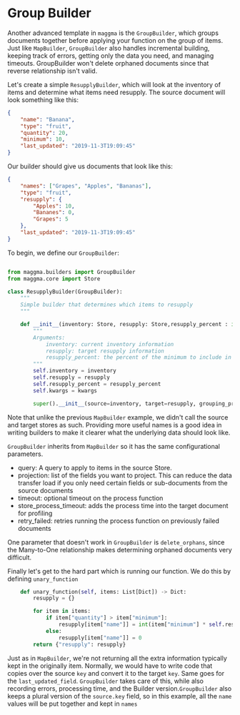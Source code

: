 # Group Builder

Another advanced template in `maggma` is the `GroupBuilder`, which groups documents together before applying your function on the group of items. Just like `MapBuilder`, `GroupBuilder` also handles incremental building, keeping track of errors, getting only the data you need, and managing timeouts. GroupBuilder won't delete orphaned documents since that reverse relationship isn't valid.

Let's create a simple `ResupplyBuilder`, which will look at the inventory of items and determine what items need resupply. The source document will look something like this:

``` JSON
{
    "name": "Banana",
    "type": "fruit",
    "quantity": 20,
    "minimum": 10,
    "last_updated": "2019-11-3T19:09:45"
}
```

Our builder should give us documents that look like this:

``` JSON
{
    "names": ["Grapes", "Apples", "Bananas"],
    "type": "fruit",
    "resupply": {
        "Apples": 10,
        "Bananes": 0,
        "Grapes": 5
    },
    "last_updated": "2019-11-3T19:09:45"
}
```

To begin, we define our `GroupBuilder`:

``` python

from maggma.builders import GroupBuilder
from maggma.core import Store

class ResupplyBuilder(GroupBuilder):
    """
    Simple builder that determines which items to resupply
    """

    def __init__(inventory: Store, resupply: Store,resupply_percent : int = 100, **kwargs):
        """
        Arguments:
            inventory: current inventory information
            resupply: target resupply information
            resupply_percent: the percent of the minimum to include in the resupply
        """
        self.inventory = inventory
        self.resupply = resupply
        self.resupply_percent = resupply_percent
        self.kwargs = kwargs

        super().__init__(source=inventory, target=resupply, grouping_properties=["type"], **kwargs)
```

Note that unlike the previous `MapBuilder` example, we didn't call the source and target stores as such. Providing more useful names is a good idea in writing builders to make it clearer what the underlying data should look like.

`GroupBuilder` inherits from `MapBuilder` so it has the same configurational parameters.

- query: A query to apply to items in the source Store.
- projection: list of the fields you want to project. This can reduce the data transfer load if you only need certain fields or sub-documents from the source documents
- timeout: optional timeout on the process function
- store_process_timeout: adds the process time into the target document for profiling
- retry_failed: retries running the process function on previously failed documents

One parameter that doesn't work in `GroupBuilder` is `delete_orphans`, since the Many-to-One relationship makes determining orphaned documents very difficult.

Finally let's get to the hard part which is running our function. We do this by defining `unary_function`

``` python
    def unary_function(self, items: List[Dict]) -> Dict:
        resupply = {}

        for item in items:
            if item["quantity"] > item["minimum"]:
                resupply[item["name"]] = int(item["minimum"] * self.resupply_percent )
            else:
                resupply[item["name"]] = 0
        return {"resupply": resupply}
```

Just as in `MapBuilder`, we're not returning all the extra information typically kept in the originally item. Normally, we would have to write code that copies over the source `key` and convert it to the target `key`. Same goes for the `last_updated_field`. `GroupBuilder` takes care of this, while also recording errors, processing time, and the Builder version.`GroupBuilder` also keeps a plural version of the `source.key` field, so in this example, all the `name` values will be put together and kept in `names`
